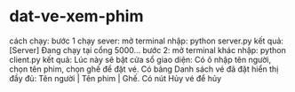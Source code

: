 # dat-ve-xem-phim
cách chạy:
bước 1 chạy sever:
mở terminal nhập: python server.py
kết quả: [Server] Đang chạy tại cổng 5000...
bước 2:
mở terminal khác nhập: python client.py
kết quả:
Lúc này sẽ bật cửa sổ giao diện:
Có ô nhập tên người, chọn tên phim, chọn ghế để đặt vé.
Có bảng Danh sách vé đã đặt hiển thị đầy đủ: Tên người | Tên phim | Ghế.
Có nút Hủy vé để hủy